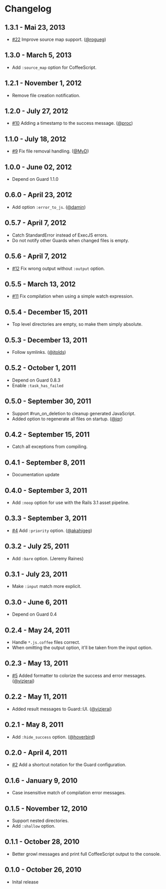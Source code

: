 # Changelog

## 1.3.1 - Mai 23, 2013

- [#22][] Improve source map support. ([@rogueg][])

## 1.3.0 - March 5, 2013

- Add `:source_map` option for CoffeeScript.

## 1.2.1 - November 1, 2012

- Remove file creation notification.

## 1.2.0 - July 27, 2012

- [#10][] Adding a timestamp to the success message. ([@proc][])

## 1.1.0 - July 18, 2012

- [#9][] Fix file removal handling. ([@MyD][])

## 1.0.0 - June 02, 2012

- Depend on Guard 1.1.0

## 0.6.0 - April 23, 2012

- Add option `:error_to_js`. ([@damin][])

## 0.5.7 - April 7, 2012

- Catch StandardError instead of ExecJS errors.
- Do not notify other Guards when changed files is empty.

## 0.5.6 - April 7, 2012

- [#12][] Fix wrong output without `:output` option.

## 0.5.5 - March 13, 2012

- [#11][] Fix compilation when using a simple watch expression.

## 0.5.4 - December 15, 2011

- Top level directories are empty, so make them simply absolute.

## 0.5.3 - December 13, 2011

- Follow symlinks. ([@jtolds][])

## 0.5.2 - October 1, 2011

- Depend on Guard 0.8.3
- Enable `:task_has_failed`

## 0.5.0 - September 30, 2011

- Support #run_on_deletion to cleanup generated JavaScript.
- Added option to regenerate all files on startup. ([@jqr][])

## 0.4.2 - September 15, 2011

- Catch all exceptions from compiling.

## 0.4.1 - September 8, 2011

- Documentation update

## 0.4.0 - September 3, 2011

- Add `:noop` option for use with the Rails 3.1 asset pipeline.

## 0.3.3 - September 3, 2011

- [#4][] Add `:priority` option. ([@akahigeg][])

## 0.3.2 - July 25, 2011

- Add `:bare` option. (Jeremy Raines)

## 0.3.1 - July 23, 2011

- Make `:input` match more explicit.

## 0.3.0 - June 6, 2011

- Depend on Guard 0.4

## 0.2.4 - May 24, 2011

- Handle `*.js.coffee` files correct.
- When omitting the output option, it'll be taken from the input option.

## 0.2.3 - May 13, 2011

- [#5][] Added formatter to colorize the success and error messages. ([@vizjerai][])

## 0.2.2 - May 11, 2011

- Added result messages to Guard::UI. ([@vizjerai][])

## 0.2.1 - May 8, 2011

- Add `:hide_success` option. ([@hoverbird][])

## 0.2.0 - April 4, 2011

- [#2][] Add a shortcut notation for the Guard configuration.

## 0.1.6 - January 9, 2010

- Case insensitive match of compilation error messages.

## 0.1.5 - November 12, 2010

- Support nested directories.
- Add `:shallow` option.

## 0.1.1 - October 28, 2010

- Better growl messages and print full CoffeeScript output to the console.

## 0.1.0 - October 26, 2010

- Inital release

<!--- The following link definition list is generated by PimpMyChangelog --->
[#2]: https://github.com/netzpirat/guard-coffeescript/issues/2
[#4]: https://github.com/netzpirat/guard-coffeescript/issues/4
[#5]: https://github.com/netzpirat/guard-coffeescript/issues/5
[#9]: https://github.com/netzpirat/guard-coffeescript/issues/9
[#10]: https://github.com/netzpirat/guard-coffeescript/issues/10
[#11]: https://github.com/netzpirat/guard-coffeescript/issues/11
[#12]: https://github.com/netzpirat/guard-coffeescript/issues/12
[#22]: https://github.com/netzpirat/guard-coffeescript/issues/22
[@MyD]: https://github.com/MyD
[@akahigeg]: https://github.com/akahigeg
[@damin]: https://github.com/damin
[@hoverbird]: https://github.com/hoverbird
[@jqr]: https://github.com/jqr
[@jtolds]: https://github.com/jtolds
[@proc]: https://github.com/proc
[@rogueg]: https://github.com/rogueg
[@vizjerai]: https://github.com/vizjerai
